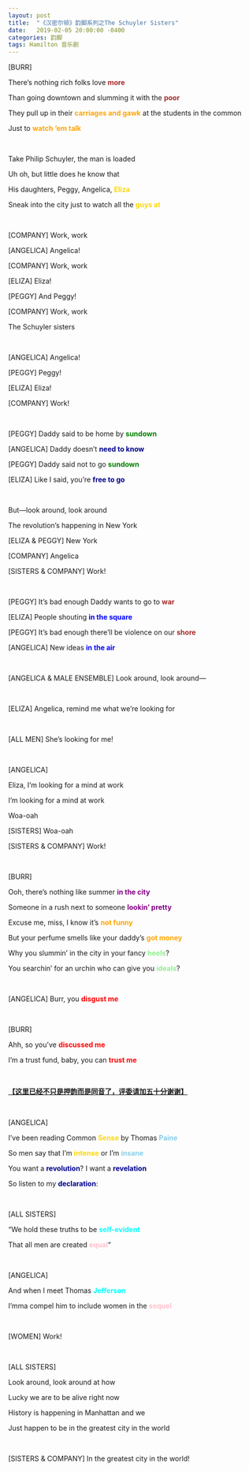 ```yaml
---
layout: post
title:  "《汉密尔顿》韵脚系列之The Schuyler Sisters"
date:   2019-02-05 20:00:00 -0400
categories: 韵脚
tags: Hamilton 音乐剧
---
```


[BURR]

There’s nothing rich folks love <span style="color:brown"><b>more</b></span>

Than going downtown and slumming it with the <span style="color:brown"><b>poor</b></span>

They pull up in their <span style="color:orange"><b>carriages and gawk</b></span> at the students in the common

Just to <span style="color:orange"><b>watch ‘em talk</b></span>

<br>

Take Philip Schuyler, the man is loaded

Uh oh, but little does he know that

His daughters, Peggy, Angelica, <span style="color:gold"><b>Eliza</b></span>

Sneak into the city just to watch all the <span style="color:gold"><b>guys at</b></span>

<br>

[COMPANY] Work, work

[ANGELICA] Angelica!

[COMPANY] Work, work

[ELIZA] Eliza!

[PEGGY] And Peggy!

[COMPANY] Work, work

The Schuyler sisters

<br>

[ANGELICA] Angelica!

[PEGGY] Peggy!

[ELIZA] Eliza!

[COMPANY] Work!

<br>

[PEGGY] Daddy said to be home by <span style="color:green"><b>sundown</b></span>

[ANGELICA] Daddy doesn’t <span style="color:darkblue"><b>need to know</b></span>

[PEGGY] Daddy said not to go <span style="color:green"><b>sundown</b></span>

[ELIZA] Like I said, you’re <span style="color:darkblue"><b>free to go</b></span>

<br>

But—look around, look around

The revolution’s happening in New York

[ELIZA & PEGGY] New York

[COMPANY] Angelica

[SISTERS & COMPANY] Work!

<br>

[PEGGY] It’s bad enough Daddy wants to go to <span style="color:brown"><b>war</b></span>

[ELIZA] People shouting <span style="color:blue"><b>in the square</b></span>

[PEGGY] It’s bad enough there’ll be violence on our <span style="color:brown"><b>shore</b></span>

[ANGELICA] New ideas <span style="color:blue"><b>in the air</b></span>

<br>

[ANGELICA & MALE ENSEMBLE] Look around, look around—

<br>

[ELIZA] Angelica, remind me what we’re looking for

<br>

[ALL MEN] She’s looking for me!

<br>

[ANGELICA]

Eliza, I’m looking for a mind at work

I’m looking for a mind at work

Woa-oah

[SISTERS] Woa-oah

[SISTERS & COMPANY] Work!

<br>

[BURR]

Ooh, there’s nothing like summer <span style="color:purple"><b>in the city</b></span>

Someone in a rush next to someone <span style="color:purple"><b>lookin’ pretty</b></span>

Excuse me, miss, I know it’s <span style="color:orange"><b>not funny</b></span>

But your perfume smells like your daddy’s <span style="color:orange"><b>got money</b></span>

Why you slummin’ in the city in your fancy <span style="color:lightgreen"><b>heels</b></span>?

You searchin’ for an urchin who can give you <span style="color:lightgreen"><b>ideals</b></span>?

<br>

[ANGELICA] Burr, you <span style="color:red"><b>disgust me</b></span>

<br>

[BURR]

Ahh, so you’ve <span style="color:red"><b>discussed me</b></span>

I’m a trust fund, baby, you can <span style="color:red"><b>trust me</b></span>

<br>

<u><b>【这里已经不只是押韵而是同音了，评委请加五十分谢谢】</b></u>

<br>

[ANGELICA]

I’ve been reading Common <span style="color:gold"><b>Sense</b></span> by Thomas <span style="color:skyblue"><b>Paine</b></span>

So men say that I’m <span style="color:gold"><b>intense</b></span> or I’m <span style="color:skyblue"><b>insane</b></span>

You want a <span style="color:darkblue"><b>revolution</b></span>? I want a <span style="color:darkblue"><b>revelation</b></span>

So listen to my <span style="color:darkblue"><b>declaration</b></span>:

<br>

[ALL SISTERS]

“We hold these truths to be <span style="color:aqua"><b>self-evident</b></span>

That all men are created <span style="color:pink"><b>equal</b></span>“

<br>

[ANGELICA]

And when I meet Thomas <span style="color:aqua"><b>Jefferson</b></span>

I’mma compel him to include women in the <span style="color:pink"><b>sequel</b></span>

<br>

[WOMEN] Work!

<br>

[ALL SISTERS]

Look around, look around at how

Lucky we are to be alive right now

History is happening in Manhattan and we

Just happen to be in the greatest city in the world

<br>

[SISTERS & COMPANY] In the greatest city in the world!